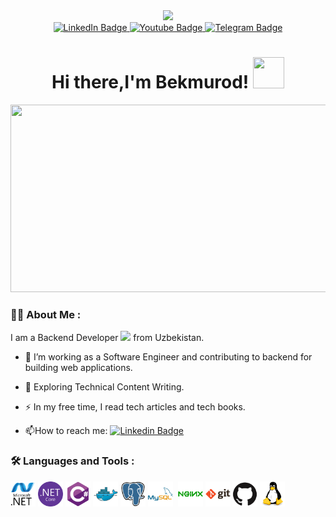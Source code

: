<div id="header" align="center">
  <img src="https://media.giphy.com/media/M9gbBd9nbDrOTu1Mqx/giphy.gif" width="100"/>
</div>

<div id="badges" align="center">
  <a href="https://www.linkedin.com/in/bekmurod-boqiyev-730681253/">
    <img src="https://img.shields.io/badge/LinkedIn-blue?style=for-the-badge&logo=linkedin&logoColor=white" alt="LinkedIn Badge"/>
  </a>
  <a href="https://www.youtube.com/@dotnetuz21">
    <img src="https://img.shields.io/badge/YouTube-red?style=for-the-badge&logo=youtube&logoColor=white" alt="Youtube Badge"/>
  </a>
  <a href="https://t.me/ShunchakiBekmurod">
    <img src="https://img.shields.io/badge/Telegram-blue?style=for-the-badge&logo=telegram&logoColor=white" alt="Telegram Badge"/>
  </a>
</div>
<h1 align="center">
Hi there,I'm Bekmurod!
  <img src="https://media.giphy.com/media/hvRJCLFzcasrR4ia7z/giphy.gif" width="50px" height="50px"/>
</h1>
<div align="center">
  <img src="https://media.giphy.com/media/dWesBcTLavkZuG35MI/giphy.gif" width="600" height="300"/>
</div>

### 👨‍💻 About Me :
I am a Backend Developer <img src="https://media.giphy.com/media/WUlplcMpOCEmTGBtBW/giphy.gif" width="30"> from Uzbekistan.
- :telescope: I’m working as a Software Engineer and contributing to backend for building web applications.

- :seedling: Exploring Technical Content Writing.

- :zap: In my free time, I read tech articles and tech books.

- :mailbox:How to reach me: [![Linkedin Badge](https://img.shields.io/badge/-Bekmurod-blue?style=flat&logo=Linkedin&logoColor=white)](https://www.linkedin.com/in/bekmurod-boqiyev-730681253/)
  
### :hammer_and_wrench: Languages and Tools :
<div>
  <img src = "https://github.com/devicons/devicon/blob/master/icons/dot-net/dot-net-original-wordmark.svg" alt="dotnet" width="40px" height="40px" />
  <img src = "https://github.com/devicons/devicon/blob/master/icons/dotnetcore/dotnetcore-original.svg" alt="dotnetcore" width="40px" height="40px" />
  <img src="https://github.com/devicons/devicon/blob/master/icons/csharp/csharp-original.svg" alt="csharp" width="40px" height="40px"  />
  <img src="https://github.com/devicons/devicon/blob/master/icons/docker/docker-original.svg" alt="docker" width="40px" height="40px" />
  <img src = "https://github.com/devicons/devicon/blob/master/icons/postgresql/postgresql-original.svg" alt="PostgreSQL" width="40px" height="40px" />
  <img src="https://github.com/devicons/devicon/blob/master/icons/mysql/mysql-original-wordmark.svg" title="MySQL"  alt="MySQL" width="40" height="40"/>&nbsp;
  <img src="https://github.com/devicons/devicon/blob/master/icons/nginx/nginx-original.svg" alt="Nginx" width="40px" height="40px" />
  <img src="https://github.com/devicons/devicon/blob/master/icons/git/git-original-wordmark.svg" title="Git" **alt="Git" width="40" height="40"/>
  <img src="https://github.com/devicons/devicon/blob/master/icons/github/github-original.svg" alt="GitHub" width="40px" height="40px" />
  <img src="https://github.com/devicons/devicon/blob/master/icons/linux/linux-original.svg" alt="Linux" width="40px" height="40px" />
</div>
